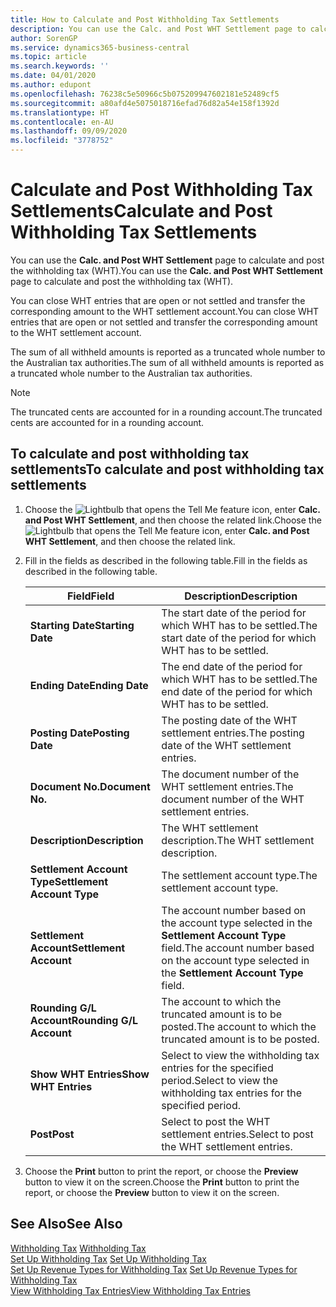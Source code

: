 ```yaml
---
title: How to Calculate and Post Withholding Tax Settlements
description: You can use the Calc. and Post WHT Settlement page to calculate and post the withholding tax (WHT).
author: SorenGP
ms.service: dynamics365-business-central
ms.topic: article
ms.search.keywords: ''
ms.date: 04/01/2020
ms.author: edupont
ms.openlocfilehash: 76238c5e50966c5b075209947602181e52489cf5
ms.sourcegitcommit: a80afd4e5075018716efad76d82a54e158f1392d
ms.translationtype: HT
ms.contentlocale: en-AU
ms.lasthandoff: 09/09/2020
ms.locfileid: "3778752"
---
```

# <a name="calculate-and-post-withholding-tax-settlements"></a><span data-ttu-id="d6716-103">Calculate and Post Withholding Tax Settlements</span><span class="sxs-lookup"><span data-stu-id="d6716-103">Calculate and Post Withholding Tax Settlements</span></span>
<span data-ttu-id="d6716-104">You can use the **Calc. and Post WHT Settlement** page to calculate and post the withholding tax (WHT).</span><span class="sxs-lookup"><span data-stu-id="d6716-104">You can use the **Calc. and Post WHT Settlement** page to calculate and post the withholding tax (WHT).</span></span>  

<span data-ttu-id="d6716-105">You can close WHT entries that are open or not settled and transfer the corresponding amount to the WHT settlement account.</span><span class="sxs-lookup"><span data-stu-id="d6716-105">You can close WHT entries that are open or not settled and transfer the corresponding amount to the WHT settlement account.</span></span>  

<span data-ttu-id="d6716-106">The sum of all withheld amounts is reported as a truncated whole number to the Australian tax authorities.</span><span class="sxs-lookup"><span data-stu-id="d6716-106">The sum of all withheld amounts is reported as a truncated whole number to the Australian tax authorities.</span></span>  

> [!NOTE]  
>  <span data-ttu-id="d6716-107">The truncated cents are accounted for in a rounding account.</span><span class="sxs-lookup"><span data-stu-id="d6716-107">The truncated cents are accounted for in a rounding account.</span></span>  

## <a name="to-calculate-and-post-withholding-tax-settlements"></a><span data-ttu-id="d6716-108">To calculate and post withholding tax settlements</span><span class="sxs-lookup"><span data-stu-id="d6716-108">To calculate and post withholding tax settlements</span></span>  

1.  <span data-ttu-id="d6716-109">Choose the ![Lightbulb that opens the Tell Me feature](../../media/ui-search/search_small.png "Tell me what you want to do") icon, enter **Calc. and Post WHT Settlement**, and then choose the related link.</span><span class="sxs-lookup"><span data-stu-id="d6716-109">Choose the ![Lightbulb that opens the Tell Me feature](../../media/ui-search/search_small.png "Tell me what you want to do") icon, enter **Calc. and Post WHT Settlement**, and then choose the related link.</span></span>  
2.  <span data-ttu-id="d6716-110">Fill in the fields as described in the following table.</span><span class="sxs-lookup"><span data-stu-id="d6716-110">Fill in the fields as described in the following table.</span></span>  

    |<span data-ttu-id="d6716-111">Field</span><span class="sxs-lookup"><span data-stu-id="d6716-111">Field</span></span>|<span data-ttu-id="d6716-112">Description</span><span class="sxs-lookup"><span data-stu-id="d6716-112">Description</span></span>|  
    |---------------------------------|---------------------------------------|  
    |<span data-ttu-id="d6716-113">**Starting Date**</span><span class="sxs-lookup"><span data-stu-id="d6716-113">**Starting Date**</span></span>|<span data-ttu-id="d6716-114">The start date of the period for which WHT has to be settled.</span><span class="sxs-lookup"><span data-stu-id="d6716-114">The start date of the period for which WHT has to be settled.</span></span>|  
    |<span data-ttu-id="d6716-115">**Ending Date**</span><span class="sxs-lookup"><span data-stu-id="d6716-115">**Ending Date**</span></span>|<span data-ttu-id="d6716-116">The end date of the period for which WHT has to be settled.</span><span class="sxs-lookup"><span data-stu-id="d6716-116">The end date of the period for which WHT has to be settled.</span></span>|  
    |<span data-ttu-id="d6716-117">**Posting Date**</span><span class="sxs-lookup"><span data-stu-id="d6716-117">**Posting Date**</span></span>|<span data-ttu-id="d6716-118">The posting date of the WHT settlement entries.</span><span class="sxs-lookup"><span data-stu-id="d6716-118">The posting date of the WHT settlement entries.</span></span>|  
    |<span data-ttu-id="d6716-119">**Document No.**</span><span class="sxs-lookup"><span data-stu-id="d6716-119">**Document No.**</span></span>|<span data-ttu-id="d6716-120">The document number of the WHT settlement entries.</span><span class="sxs-lookup"><span data-stu-id="d6716-120">The document number of the WHT settlement entries.</span></span>|  
    |<span data-ttu-id="d6716-121">**Description**</span><span class="sxs-lookup"><span data-stu-id="d6716-121">**Description**</span></span>|<span data-ttu-id="d6716-122">The WHT settlement description.</span><span class="sxs-lookup"><span data-stu-id="d6716-122">The WHT settlement description.</span></span>|  
    |<span data-ttu-id="d6716-123">**Settlement Account Type**</span><span class="sxs-lookup"><span data-stu-id="d6716-123">**Settlement Account Type**</span></span>|<span data-ttu-id="d6716-124">The settlement account type.</span><span class="sxs-lookup"><span data-stu-id="d6716-124">The settlement account type.</span></span>|  
    |<span data-ttu-id="d6716-125">**Settlement Account**</span><span class="sxs-lookup"><span data-stu-id="d6716-125">**Settlement Account**</span></span>|<span data-ttu-id="d6716-126">The account number based on the account type selected in the **Settlement Account Type** field.</span><span class="sxs-lookup"><span data-stu-id="d6716-126">The account number based on the account type selected in the **Settlement Account Type** field.</span></span>|  
    |<span data-ttu-id="d6716-127">**Rounding G/L Account**</span><span class="sxs-lookup"><span data-stu-id="d6716-127">**Rounding G/L Account**</span></span>|<span data-ttu-id="d6716-128">The account to which the truncated amount is to be posted.</span><span class="sxs-lookup"><span data-stu-id="d6716-128">The account to which the truncated amount is to be posted.</span></span>|  
    |<span data-ttu-id="d6716-129">**Show WHT Entries**</span><span class="sxs-lookup"><span data-stu-id="d6716-129">**Show WHT Entries**</span></span>|<span data-ttu-id="d6716-130">Select to view the withholding tax entries for the specified period.</span><span class="sxs-lookup"><span data-stu-id="d6716-130">Select to view the withholding tax entries for the specified period.</span></span>|  
    |<span data-ttu-id="d6716-131">**Post**</span><span class="sxs-lookup"><span data-stu-id="d6716-131">**Post**</span></span>|<span data-ttu-id="d6716-132">Select to post the WHT settlement entries.</span><span class="sxs-lookup"><span data-stu-id="d6716-132">Select to post the WHT settlement entries.</span></span>|  

3.  <span data-ttu-id="d6716-133">Choose the **Print** button to print the report, or choose the **Preview** button to view it on the screen.</span><span class="sxs-lookup"><span data-stu-id="d6716-133">Choose the **Print** button to print the report, or choose the **Preview** button to view it on the screen.</span></span>  

## <a name="see-also"></a><span data-ttu-id="d6716-134">See Also</span><span class="sxs-lookup"><span data-stu-id="d6716-134">See Also</span></span>  
 <span data-ttu-id="d6716-135">[Withholding Tax](withholding-tax.md) </span><span class="sxs-lookup"><span data-stu-id="d6716-135">[Withholding Tax](withholding-tax.md) </span></span>  
 <span data-ttu-id="d6716-136">[Set Up Withholding Tax](how-to-set-up-withholding-tax.md) </span><span class="sxs-lookup"><span data-stu-id="d6716-136">[Set Up Withholding Tax](how-to-set-up-withholding-tax.md) </span></span>  
 <span data-ttu-id="d6716-137">[Set Up Revenue Types for Withholding Tax](how-to-set-up-revenue-types-for-withholding-tax.md) </span><span class="sxs-lookup"><span data-stu-id="d6716-137">[Set Up Revenue Types for Withholding Tax](how-to-set-up-revenue-types-for-withholding-tax.md) </span></span>  
 [<span data-ttu-id="d6716-138">View Withholding Tax Entries</span><span class="sxs-lookup"><span data-stu-id="d6716-138">View Withholding Tax Entries</span></span>](how-to-view-withholding-tax-entries.md)
